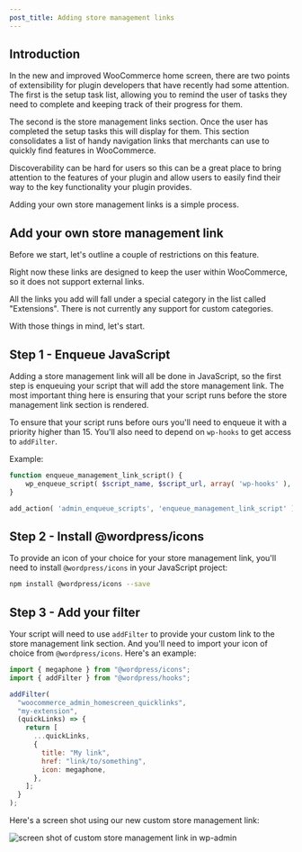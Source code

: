 ```yaml
---
post_title: Adding store management links
---
```


## Introduction

In the new and improved WooCommerce home screen, there are two points of extensibility for plugin developers that have recently had some attention. The first is the setup task list, allowing you to remind the user of tasks they need to complete and keeping track of their progress for them.

The second is the store management links section. Once the user has completed the setup tasks this will display for them. This section consolidates a list of handy navigation links that merchants can use to quickly find features in WooCommerce.

Discoverability can be hard for users so this can be a great place to bring attention to the features of your plugin and allow users to easily find their way to the key functionality your plugin provides.

Adding your own store management links is a simple process.

## Add your own store management link

Before we start, let's outline a couple of restrictions on this feature.

Right now these links are designed to keep the user within WooCommerce, so it does not support external links.

All the links you add will fall under a special category in the list called "Extensions". There is not currently any support for custom categories.

With those things in mind, let's start.

## Step 1 - Enqueue JavaScript

Adding a store management link will all be done in JavaScript, so the first step is enqueuing your script that will add the store management link. The most important thing here is ensuring that your script runs before the store management link section is rendered.

To ensure that your script runs before ours you'll need to enqueue it with a priority higher than 15. You'll also need to depend on `wp-hooks` to get access to `addFilter`.

Example:

```php
function enqueue_management_link_script() {
    wp_enqueue_script( $script_name, $script_url, array( 'wp-hooks' ), 10 );
}

add_action( 'admin_enqueue_scripts', 'enqueue_management_link_script' );
```

## Step 2 - Install @wordpress/icons

To provide an icon of your choice for your store management link, you'll need to install `@wordpress/icons` in your JavaScript project:

```sh
npm install @wordpress/icons --save
```

## Step 3 - Add your filter

Your script will need to use `addFilter` to provide your custom link to the store management link section. And you'll need to import your icon of choice from `@wordpress/icons`. Here's an example:

```js
import { megaphone } from "@wordpress/icons";
import { addFilter } from "@wordpress/hooks";

addFilter(
  "woocommerce_admin_homescreen_quicklinks",
  "my-extension",
  (quickLinks) => {
    return [
      ...quickLinks,
      {
        title: "My link",
        href: "link/to/something",
        icon: megaphone,
      },
    ];
  }
);
```

Here's a screen shot using our new custom store management link:

![screen shot of custom store management link in wp-admin](https://i.imgur.com/yvXeSya.png)
